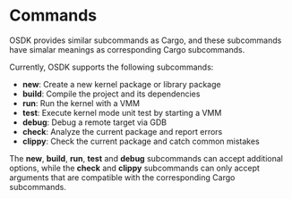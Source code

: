 # Commands

OSDK provides similar subcommands as Cargo,
and these subcommands have simalar meanings
as corresponding Cargo subcommands.

Currently, OSDK supports the following subcommands:

- **new**: Create a new kernel package or library package
- **build**: Compile the project and its dependencies
- **run**: Run the kernel with a VMM
- **test**: Execute kernel mode unit test by starting a VMM
- **debug**: Debug a remote target via GDB
- **check**: Analyze the current package and report errors
- **clippy**: Check the current package and catch common mistakes

The **new**, **build**, **run**, **test** and **debug** subcommands
can accept additional options,
while the **check** and **clippy** subcommands can only accept arguments 
that are compatible with the corresponding Cargo subcommands.
